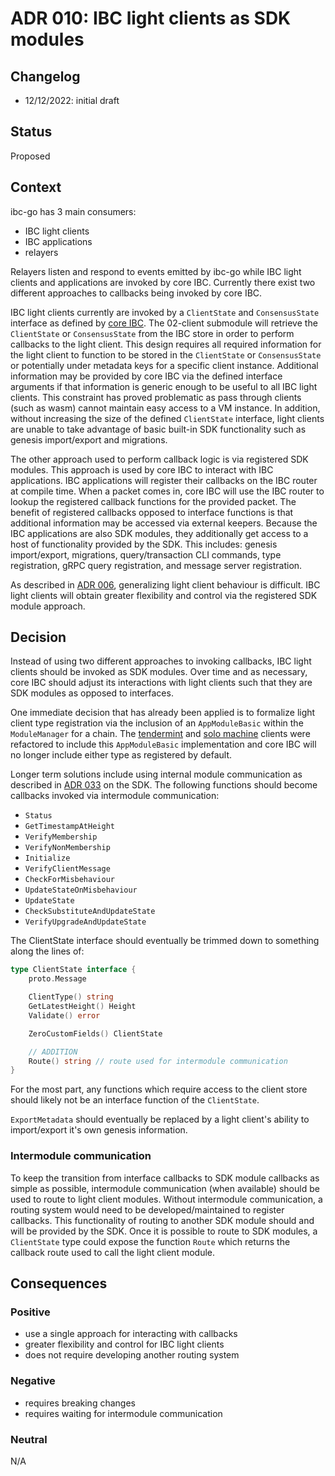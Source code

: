 # ADR 010: IBC light clients as SDK modules

## Changelog

- 12/12/2022: initial draft

## Status

Proposed

## Context

ibc-go has 3 main consumers:

- IBC light clients
- IBC applications
- relayers

Relayers listen and respond to events emitted by ibc-go while IBC light clients and applications are invoked by core IBC.
Currently there exist two different approaches to callbacks being invoked by core IBC.

IBC light clients currently are invoked by a `ClientState` and `ConsensusState` interface as defined by [core IBC](https://github.com/cosmos/ibc-go/blob/v7.0.0/modules/core/exported/client.go#L36).
The 02-client submodule will retrieve the `ClientState` or `ConsensusState` from the IBC store in order to perform callbacks to the light client.
This design requires all required information for the light client to function to be stored in the `ClientState` or `ConsensusState` or potentially under metadata keys for a specific client instance.
Additional information may be provided by core IBC via the defined interface arguments if that information is generic enough to be useful to all IBC light clients.
This constraint has proved problematic as pass through clients (such as wasm) cannot maintain easy access to a VM instance.
In addition, without increasing the size of the defined `ClientState` interface, light clients are unable to take advantage of basic built-in SDK functionality such as genesis import/export and migrations.

The other approach used to perform callback logic is via registered SDK modules.
This approach is used by core IBC to interact with IBC applications.
IBC applications will register their callbacks on the IBC router at compile time.
When a packet comes in, core IBC will use the IBC router to lookup the registered callback functions for the provided packet.
The benefit of registered callbacks opposed to interface functions is that additional information may be accessed via external keepers.
Because the IBC applications are also SDK modules, they additionally get access to a host of functionality provided by the SDK.
This includes: genesis import/export, migrations, query/transaction CLI commands, type registration, gRPC query registration, and message server registration.

As described in [ADR 006](./adr-006-02-client-refactor.md), generalizing light client behaviour is difficult.
IBC light clients will obtain greater flexibility and control via the registered SDK module approach.

## Decision

Instead of using two different approaches to invoking callbacks, IBC light clients should be invoked as SDK modules.
Over time and as necessary, core IBC should adjust its interactions with light clients such that they are SDK modules as opposed to interfaces.

One immediate decision that has already been applied is to formalize light client type registration via the inclusion of an `AppModuleBasic` within the `ModuleManager` for a chain.
The [tendermint](https://github.com/cosmos/ibc-go/pull/2825) and [solo machine](https://github.com/cosmos/ibc-go/pull/2826) clients were refactored to include this `AppModuleBasic` implementation and core IBC will no longer include either type as registered by default.

Longer term solutions include using internal module communication as described in [ADR 033](https://github.com/cosmos/cosmos-sdk/blob/main/docs/architecture/adr-033-protobuf-inter-module-comm.md) on the SDK.
The following functions should become callbacks invoked via intermodule communication:

- `Status`
- `GetTimestampAtHeight`
- `VerifyMembership`
- `VerifyNonMembership`
- `Initialize`
- `VerifyClientMessage`
- `CheckForMisbehaviour`
- `UpdateStateOnMisbehaviour`
- `UpdateState`
- `CheckSubstituteAndUpdateState`
- `VerifyUpgradeAndUpdateState`

The ClientState interface should eventually be trimmed down to something along the lines of:

```go
type ClientState interface {
    proto.Message

    ClientType() string
    GetLatestHeight() Height
    Validate() error

    ZeroCustomFields() ClientState

    // ADDITION
    Route() string // route used for intermodule communication
}
```

For the most part, any functions which require access to the client store should likely not be an interface function of the `ClientState`.

`ExportMetadata` should eventually be replaced by a light client's ability to import/export it's own genesis information.

### Intermodule communication

To keep the transition from interface callbacks to SDK module callbacks as simple as possible, intermodule communication (when available) should be used to route to light client modules.
Without intermodule communication, a routing system would need to be developed/maintained to register callbacks.
This functionality of routing to another SDK module should and will be provided by the SDK.
Once it is possible to route to SDK modules, a `ClientState` type could expose the function `Route` which returns the callback route used to call the light client module.

## Consequences

### Positive

- use a single approach for interacting with callbacks
- greater flexibility and control for IBC light clients
- does not require developing another routing system

### Negative

- requires breaking changes
- requires waiting for intermodule communication

### Neutral

N/A
